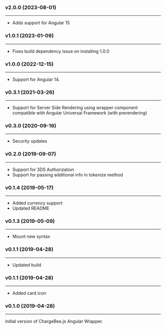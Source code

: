 ### v2.0.0 (2023-08-01)
***
* Adds support for Angular 15

### v1.0.1 (2023-01-09)
***
* Fixes build dependency issue on installing 1.0.0

### v1.0.0 (2022-12-15)
***
* Support for Angular 14.

### v0.3.1 (2021-03-26)
***
* Support for Server Side Rendering using wrapper component compatible with Angular Universal Framework (with prerendering)

### v0.3.0 (2020-09-16)
***
* Security updates

### v0.2.0 (2019-09-07)
* * *
* Support for 3DS Authorization
* Support for passing additional info in tokenize method

### v0.1.4 (2019-05-17)
* * *
* Added currency support
* Updated README

### v0.1.3 (2019-05-09)
* * *
* Mount new syntax

### v0.1.1  (2019-04-28)
* * *
* Updated build

### v0.1.1  (2019-04-28)
* * *
* Added card icon

### v0.1.0  (2019-04-28)
* * *
Initial version of ChargeBee.js Angular Wrapper.
